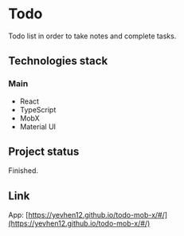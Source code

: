 # Todo

Todo list in order to take notes and complete tasks.
 

## Technologies stack

### Main
* React
* TypeScript
* MobX
* Material UI

## Project status
Finished.


## Link

App: [https://yevhen12.github.io/todo-mob-x/#/](https://yevhen12.github.io/todo-mob-x/#/)

